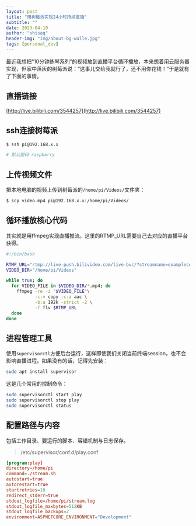 ```yaml
---
layout: post
title: "用树莓派实现24小时持续直播"
subtitle: ""
date: 2023-04-10
author: "shisaq"
header-img: "img/about-bg-walle.jpg"
tags: [personal_dev]
---
```


最近我想把“10分钟练琴系列”的视频放到直播平台循环播放，本来想着用云服务器实现，但家中落灰的树莓派说：“这事儿交给我就行了，还不用你花钱！”于是就有了下面的事情。

## 直播链接

[http://live.bilibili.com/3544257](http://live.bilibili.com/3544257)

## ssh连接树莓派

```sh
$ ssh pi@192.168.x.x

# 默认密码 raspberry
```

## 上传视频文件

把本地电脑的视频上传到树莓派的`/home/pi/Videos/`文件夹：

```sh
$ scp video.mp4 pi@192.168.x.x:/home/pi/Videos/
```

## 循环播放核心代码

其实就是用ffmpeg实现直播推流。这里的RTMP_URL需要自己去对应的直播平台获得。

```sh
#!/bin/bash

RTMP_URL="rtmp://live-push.bilivideo.com/live-bvc/?streamname=examplecode"
VIDEO_DIR="/home/pi/Videos"

while true; do
  for VIDEO_FILE in $VIDEO_DIR/*.mp4; do
    ffmpeg -re -i "$VIDEO_FILE"\
           -c:v copy -c:a aac \
           -b:a 192k -strict -2 \
           -f flv $RTMP_URL
  done
done
```

## 进程管理工具

使用`supervisorctl`方便后台运行，这样即使我们关闭当前终端session，也不会影响直播进程。如果没有的话，记得先安装：

```sh
sudo apt install supervisor
```

这是几个常用的控制命令：

```sh
sudo supervisorctl start play
sudo supervisorctl stop play
sudo supervisorctl status
```

## 配置路径与内容

包括工作目录、要运行的脚本、容错机制与日志保存。

> /etc/supervisor/conf.d/play.conf

```conf
[program:play]
directory=/home/pi
command=./stream.sh
autostart=true
autorestart=true
startretries=10
redirect_stderr=true
stdout_logfile=/home/pi/stream.log
stdout_logfile_maxbytes=512KB
stdout_logfile_backups=2
environment=ASPNETCORE_ENVIRONMENT="Development"
```